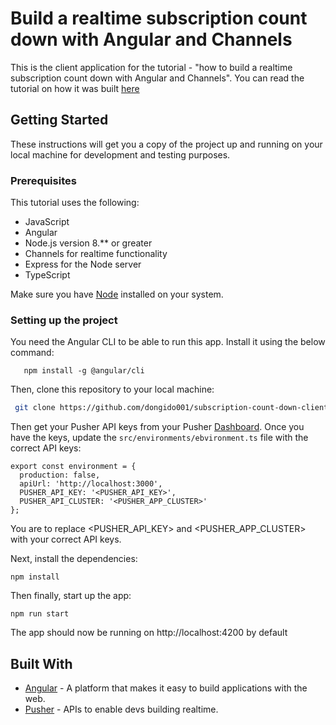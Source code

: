 # Build a realtime subscription count down with Angular and Channels

This is the client application for the tutorial - "how to build a realtime subscription count down with Angular and Channels". You can read the tutorial on how it was built [here](https://pusher.com/tutorials/)

## Getting Started

These instructions will get you a copy of the project up and running on your local machine for development and testing purposes.

### Prerequisites

This tutorial uses the following:

- JavaScript
- Angular
- Node.js version 8.** or greater
- Channels for realtime functionality
- Express for the Node server
- TypeScript

Make sure you have [Node](https://nodejs.org/) installed on your system.

### Setting up the project

You need the Angular CLI to be able to run this app. Install it using the below command:

```
   npm install -g @angular/cli
```

Then, clone this repository to your local machine:

```sh
 git clone https://github.com/dongido001/subscription-count-down-client.git
```

Then get your Pusher API keys from your Pusher [Dashboard](https://dashboard.pusher.com/). Once you have the keys, update the `src/environments/ebvironment.ts` file with the correct API keys:

```
export const environment = {
  production: false,
  apiUrl: 'http://localhost:3000',
  PUSHER_API_KEY: '<PUSHER_API_KEY>',
  PUSHER_API_CLUSTER: '<PUSHER_APP_CLUSTER>'
};
```

You are to replace <PUSHER_API_KEY> and <PUSHER_APP_CLUSTER> with your correct API keys.

Next, install the dependencies:

```
npm install
```

Then finally, start up the app:

```
npm run start
```

The app should now be running on http://localhost:4200 by default

## Built With

* [Angular](https://angular.io/) - A platform that makes it easy to build applications with the web.
* [Pusher](https://pusher.com/) - APIs to enable devs building realtime.